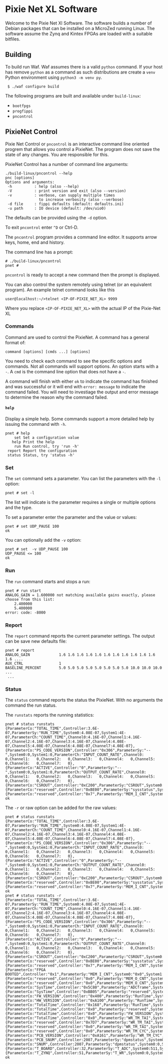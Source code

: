 # Pixie Net XL Software

Welcome to the Pixie Net Xl Software. The software builds a number of Debian
packages that can be installed on a MicroZed running Linux. The software
assume the Zynq and Kintex FPGAs are loaded with a suitable bitfiles.

## Building

To build run Waf. Waf assumes there is a valid `python` command. If your host
has remove `python` as a command as such distributions are create a `venv` Python
environment using `python3 -m venv py`.

```
 $ ./waf configure build
```

The following programs are built and available under `build-linux`:

- `bootfpgs`
- `progfippi`
- `pncontrol`

## PixieNet Control

Pixie Net Control or `pncontrol` is an interactive command line oriented
progrem that allows you control a PixieNet. The program does not save the
state of any changes. You are responsible for this.

PixieNet Control has a number of command line arguments:

```
./build-linux/pncontrol --help
pnc [options]
Options and arguments:
 -h          : help (also --help)
 -V          : print version and exit (also --version)
 -v          : verbose, can supply multiple times
               to increase verbosity (also --verbose)
 -d file     : fippi defaults (default: defaults.ini)
 -u path     : IO device (default: /dev/uio0)
```

The defaults can be provided using the `-d` option.

To exit `pncontrol` enter `^D` or Ctrl-D.

The `pncontrol` program provides a command line editor. It supports arrow keys,
home, end and history.

The command line has a prompt:

```
# ./build-linux/pncontrol
pnet #
```

`pncontrol` is ready to accept a new command then the prompt is displayed. 

You can also control the system remotely using telnet (or an equivalent program). 
An example telnet command looks like this
```shell
user@localhost:~/>telnet <IP-OF-PIXIE_NET_XL> 9999
```
Where you replace `<IP-OF-PIXIE_NET_XL>` with the actual IP of the Pixie-Net XL

### Commands

Command are used to control the PixieNet. A command has a general format of:

```
command [options] [cmds ...] [options]
```

You need to check each command to see the specific options and commands. Not
all commands will support options. An option starts with a `-`. A `cmd` is the
command line option that does not have a `-`.

A command will finish with either `ok` to indicate the command has finished
and was successful or it will end with `error: message` to indicate the
command failed. You will need to investiage the output and error message to
determine the reason why the command failed.

#### `help`

Display a simple help. Some commands support a more detailed help by issuing
the command with `-h`.

```
pnet # help
    set Set a configuration value
   help Print the help
    run Run control, try 'run -h'
 report Report the configuration
 status Status, try 'status -h'
```

### Set

The `set` command sets a parameter. You can list the parameters with the `-l`
option:

```
pnet # set -l
```

The list will indicate is the parameter requires a single or multiple options
and the type.

To set a parameter enter the parameter and the value or values:

```
pnet # set UDP_PAUSE 100
ok
```

You can optionally add the `-v` option:

```
pnet # set  -v UDP_PAUSE 100
UDP_PAUSE <= 100
ok
```

### Run

The `run` command starts and stops a run:

```
pnet # run start
ANALOG_GAIN = 1.600000 not matching available gains exactly, please choose from this list:
    2.400000
    5.400000
error: code: -8000
```

### Report

The `report` command reports the current parameter settings. The output can be
save new defaults file:

```
pnet # report
ANALOG_GAIN             1.6 1.6 1.6 1.6 1.6 1.6 1.6 1.6 1.6 1.6 1.6 1.6 ....
AUX_CTRL                1
BASELINE_PERCENT        5.0 5.0 5.0 5.0 5.0 5.0 5.0 5.0 10.0 10.0 10.0 ...
 ...
```

### Status

The `status` command reports the status the PixieNet. With no arguments the
command the run status.

The `runstats` reports the running statistics:

```
pnet # status runstats
{ParameterCo:"TOTAL_TIME",Controller:3.6E-07,ParameterSy:"RUN_TIME",System0:4.08E-07,System1:4E-07,ParameterCh:"COUNT_TIME",Channel0:4.16E-07,Channel1:4.16E-07,Channel2:4.16E-07,Channel3:4.16E-07,Channel4:4.08E-07,Channel5:4.08E-07,Channel6:4.08E-07,Channel7:4.08E-07},
{ParameterCo:"PS_CODE_VERSION",Controller:"0x306",ParameterSy:"--",System0:0,System1:0,ParameterCh:"INPUT_COUNT_RATE",Channel0:   0,Channel1:   0,Channel2:   0,Channel3:   0,Channel4:   0,Channel5:   0,Channel6:   0,Channel7:   0},
{ParameterCo:"ACTIVE",Controller:"0",ParameterSy:"--",System0:0,System1:0,ParameterCh:"OUTPUT_COUNT_RATE",Channel0:   0,Channel1:   0,Channel2:   0,Channel3:   0,Channel4:   0,Channel5:   0,Channel6:   0,Channel7:   0},
{ParameterCo:"CSROUT",Controller:"0xC200",ParameterSy:"CSROUT",System0:"0x20",System1:"0x20",ParameterCh:"COUNTTIME",Channel0:52,Channel1:52,Channel2:52,Channel3:52,Channel4:51,Channel5:51,Channel6:51,Channel7:51},
{ParameterCo:"reserved",Controller:"0xBE00",ParameterSy:"sysstatus",System0:"0x0",System1:"0x0",ParameterCh:"COUNTTIME",Channel0:0,Channel1:0,Channel2:0,Channel3:0,Channel4:0,Channel5:0,Channel6:0,Channel7:0},
{ParameterCo:"reserved",Controller:"0x7",ParameterSy:"MEM_I_CNT",System0:"0x0",System1:"0x0",ParameterCh:"COUNTTIME",Channel0:0,Channel1:0,Channel2:0,Channel3:0,Channel4:0,Channel5:0,Channel6:0,Channel7:0},
ok
```

The `-r` or raw option can be added for the raw values:

```
pnet # status runstats
{ParameterCo:"TOTAL_TIME",Controller:3.6E-07,ParameterSy:"RUN_TIME",System0:4.08E-07,System1:4E-07,ParameterCh:"COUNT_TIME",Channel0:4.16E-07,Channel1:4.16E-07,Channel2:4.16E-07,Channel3:4.16E-07,Channel4:4.08E-07,Channel5:4.08E-07,Channel6:4.08E-07,Channel7:4.08E-07},
{ParameterCo:"PS_CODE_VERSION",Controller:"0x306",ParameterSy:"--",System0:0,System1:0,ParameterCh:"INPUT_COUNT_RATE",Channel0:   0,Channel1:   0,Channel2:   0,Channel3:   0,Channel4:   0,Channel5:   0,Channel6:   0,Channel7:   0},
{ParameterCo:"ACTIVE",Controller:"0",ParameterSy:"--",System0:0,System1:0,ParameterCh:"OUTPUT_COUNT_RATE",Channel0:   0,Channel1:   0,Channel2:   0,Channel3:   0,Channel4:   0,Channel5:   0,Channel6:   0,Channel7:   0},
{ParameterCo:"CSROUT",Controller:"0xC200",ParameterSy:"CSROUT",System0:"0x20",System1:"0x20",ParameterCh:"COUNTTIME",Channel0:52,Channel1:52,Channel2:52,Channel3:52,Channel4:51,Channel5:51,Channel6:51,Channel7:51},
{ParameterCo:"reserved",Controller:"0xBE00",ParameterSy:"sysstatus",System0:"0x0",System1:"0x0",ParameterCh:"COUNTTIME",Channel0:0,Channel1:0,Channel2:0,Channel3:0,Channel4:0,Channel5:0,Channel6:0,Channel7:0},
{ParameterCo:"reserved",Controller:"0x7",ParameterSy:"MEM_I_CNT",System0:"0x0",System1:"0x0",ParameterCh:"COUNTTIME",Channel0:0,Channel1:0,Channel2:0,Channel3:0,Channel4:0,Channel5:0,Channel6:0,Channel7:0},
ok
pnet # status runstats -r
{ParameterCo:"TOTAL_TIME",Controller:3.6E-07,ParameterSy:"RUN_TIME",System0:4.08E-07,System1:4E-07,ParameterCh:"COUNT_TIME",Channel0:4.16E-07,Channel1:4.16E-07,Channel2:4.16E-07,Channel3:4.16E-07,Channel4:4.08E-07,Channel5:4.08E-07,Channel6:4.08E-07,Channel7:4.08E-07},
{ParameterCo:"PS_CODE_VERSION",Controller:"0x306",ParameterSy:"--",System0:0,System1:0,ParameterCh:"INPUT_COUNT_RATE",Channel0:   0,Channel1:   0,Channel2:   0,Channel3:   0,Channel4:   0,Channel5:   0,Channel6:   0,Channel7:   0},
{ParameterCo:"ACTIVE",Controller:"0",ParameterSy:"--",System0:0,System1:0,ParameterCh:"OUTPUT_COUNT_RATE",Channel0:   0,Channel1:   0,Channel2:   0,Channel3:   0,Channel4:   0,Channel5:   0,Channel6:   0,Channel7:   0},
{ParameterCo:"CSROUT",Controller:"0xC200",ParameterSy:"CSROUT",System0:"0x20",System1:"0x20",ParameterCh:"COUNTTIME",Channel0:52,Channel1:52,Channel2:52,Channel3:52,Channel4:51,Channel5:51,Channel6:51,Channel7:51},
{ParameterCo:"reserved",Controller:"0xBE00",ParameterSy:"sysstatus",System0:"0x0",System1:"0x0",ParameterCh:"COUNTTIME",Channel0:0,Channel1:0,Channel2:0,Channel3:0,Channel4:0,Channel5:0,Channel6:0,Channel7:0},
{ParameterCo:"reserved",Controller:"0x7",ParameterSy:"MEM_I_CNT",System0:"0x0",System1:"0x0",ParameterCh:"COUNTTIME",Channel0:0,Channel1:0,Channel2:0,Channel3:0,Channel4:0,Channel5:0,Channel6:0,Channel7:0},
{ParameterCo:"FPGA BOOTED",Controller:"0x1",ParameterSy:"MEM_I_CNT",System0:"0x0",System1:"0x0",ParameterCh:"reserved",Channel0:0,Channel1:0,Channel2:0,Channel3:0,Channel4:0,Channel5:0,Channel6:0,Channel7:0},
{ParameterCo:"reserved",Controller:"0x0",ParameterSy:"MEM_O_CNT",System0:"0x0",System1:"0x0",ParameterCh:"NTRIG",Channel0:0,Channel1:0,Channel2:0,Channel3:0,Channel4:0,Channel5:0,Channel6:0,Channel7:0},
{ParameterCo:"reserved",Controller:"0x0",ParameterSy:"MEM_O_CNT",System0:"0x0",System1:"0x0",ParameterCh:"NTRIG",Channel0:0,Channel1:0,Channel2:0,Channel3:0,Channel4:0,Channel5:0,Channel6:0,Channel7:0},
{ParameterCo:"SysTime",Controller:"0x5C80",ParameterSy:"ADCframe",System0:"0x0",System1:"0x0",ParameterCh:"NTRIG",Channel0:0,Channel1:0,Channel2:0,Channel3:0,Channel4:0,Channel5:0,Channel6:0,Channel7:0},
{ParameterCo:"SysTime",Controller:"0xBB05",ParameterSy:"reserved",System0:"0xABCD",System1:"0xABCD",ParameterCh:"reserved",Channel0:0,Channel1:0,Channel2:0,Channel3:0,Channel4:0,Channel5:0,Channel6:0,Channel7:0},
{ParameterCo:"FW_VERSION",Controller:"0x400",ParameterSy:"RunTime",System0:"0x33",System1:"0x32",ParameterCh:"NOUT",Channel0:0,Channel1:0,Channel2:0,Channel3:0,Channel4:0,Channel5:0,Channel6:0,Channel7:0},
{ParameterCo:"HW_VERSION",Controller:"0xA100",ParameterSy:"RunTime",System0:"0x0",System1:"0x0",ParameterCh:"NOUT",Channel0:0,Channel1:0,Channel2:0,Channel3:0,Channel4:0,Channel5:0,Channel6:0,Channel7:0},
{ParameterCo:"TotalTime",Controller:"0x168",ParameterSy:"RunTime",System0:"0x0",System1:"0x0",ParameterCh:"NOUT",Channel0:0,Channel1:0,Channel2:0,Channel3:0,Channel4:0,Channel5:0,Channel6:0,Channel7:0},
{ParameterCo:"TotalTime",Controller:"0x0",ParameterSy:"reserved",System0:"0x0",System1:"0x0",ParameterCh:"reserved",Channel0:0,Channel1:0,Channel2:0,Channel3:0,Channel4:0,Channel5:0,Channel6:0,Channel7:0},
{ParameterCo:"TotalTime",Controller:"0x0",ParameterSy:"FW_VERSION",System0:"0x861",System1:"0x861",ParameterCh:"reserved",Channel0:0,Channel1:0,Channel2:0,Channel3:0,Channel4:0,Channel5:0,Channel6:0,Channel7:0},
{ParameterCo:"TotalTime",Controller:"0x0",ParameterSy:"WR_TM_TAI",System0:"0x0",System1:"0x0",ParameterCh:"reserved",Channel0:0,Channel1:0,Channel2:0,Channel3:0,Channel4:0,Channel5:0,Channel6:0,Channel7:0},
{ParameterCo:"reserved",Controller:"0x7D7",ParameterSy:"WR_TM_TAI",System0:"0x0",System1:"0x0",ParameterCh:"reserved",Channel0:0,Channel1:0,Channel2:0,Channel3:0,Channel4:0,Channel5:0,Channel6:0,Channel7:0},
{ParameterCo:"reserved",Controller:"0x0",ParameterSy:"WR_TM_TAI",System0:"0x0",System1:"0x0",ParameterCh:"reserved",Channel0:0,Channel1:0,Channel2:0,Channel3:0,Channel4:0,Channel5:0,Channel6:0,Channel7:0},
{ParameterCo:"reserved",Controller:"0x0",ParameterSy:"WR_TM_CYC",System0:"0x0",System1:"0x0",ParameterCh:"reserved",Channel0:0,Channel1:0,Channel2:0,Channel3:0,Channel4:0,Channel5:0,Channel6:0,Channel7:0},
{ParameterCo:"PCB_VERSION",Controller:"0xA161",ParameterSy:"WR_TM_CYC",System0:"0x0",System1:"0x0",ParameterCh:"reserved",Channel0:0,Channel1:0,Channel2:0,Channel3:0,Channel4:0,Channel5:0,Channel6:0,Channel7:0},
{ParameterCo:"PCB_SNUM",Controller:2007,ParameterSy:"dpmstatus",System0:0,System1:0,ParameterCh:"reserved",Channel0:0,Channel1:0,Channel2:0,Channel3:0,Channel4:0,Channel5:0,Channel6:0,Channel7:0},
{ParameterCo:"SNUM",Controller:2007,ParameterSy:"dpmstatus",System0:0,System1:0,ParameterCh:"reserved",Channel0:0,Channel1:0,Channel2:0,Channel3:0,Channel4:0,Channel5:0,Channel6:0,Channel7:0},
{ParameterCo:"T_BOARD",Controller:32,ParameterSy:"T_ADC",System0:511,System1:60,ParameterCh:"reserved",Channel0:0,Channel1:0,Channel2:0,Channel3:0,Channel4:0,Channel5:0,Channel6:0,Channel7:0},
{ParameterCo:"T_ZYNQ",Controller:51,ParameterSy:"T_WR",System0:0,System1:0,ParameterCh:"reserved",Channel0:0,Channel1:0,Channel2:0,Channel3:0,Channel4:0,Channel5:0,Channel6:0,Channel7:0},
ok
```
